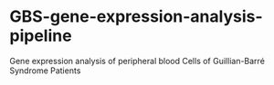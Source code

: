 # GBS-gene-expression-analysis-pipeline
Gene expression analysis of peripheral blood Cells of Guillian-Barré Syndrome Patients
